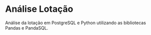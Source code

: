 # Análise Lotação
Análise da lotação em PostgreSQL e Python utilizando as bibliotecas Pandas e PandaSQL.
